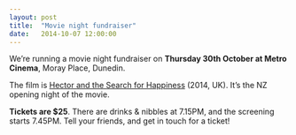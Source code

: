 ```yaml
---
layout: post
title:  "Movie night fundraiser"
date:   2014-10-07 12:00:00
---
```


We’re running a movie night fundraiser on __Thursday 30th October at Metro Cinema__, Moray Place, Dunedin. 

The film is [Hector and the Search for Happiness][hector] (2014, UK). It’s the NZ opening night of the movie.

__Tickets are $25__. There are drinks & nibbles at 7.15PM, and the screening starts 7.45PM. Tell your friends, and get in touch for a ticket!

[hector]:      http://www.flicks.co.nz/trailer/hector-and-the-search-for-happiness/10214/